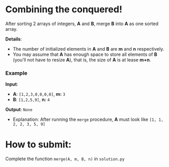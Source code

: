 # Combining the conquered!

After sorting 2 arrays of integers, **A** and **B**, merge **B** into **A** as one sorted array.

**Details**:
* The number of initialized elements in **A** and **B** are **m** and **n** respectively.
* You may assume that **A** has enough space to store all elements of **B** (you'll not have to resize **A**), that is, the size of **A** is at lease **m+n**.

### Example

**Input**:
* **A**: `[1,2,3,0,0,0,0]`, **m:** `3`
* **B**: `[1,2,5,9]`, **n:** `4`

**Output**: `None`
* Explanation: After running the `merge` procedure, **A**
must look like `[1, 1, 2, 2, 3, 5, 9]`

# How to submit:

Complete the function `merge(A, m, B, n)` in `solution.py`